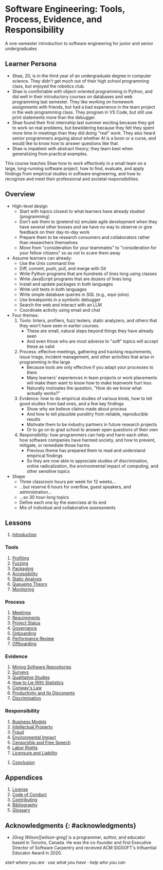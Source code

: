 # Software Engineering: Tools, Process, Evidence, and Responsibility

<p class="subtitle">A one-semester introduction to software engineering for junior and senior undergraduates</p>

## Learner Persona

-   Shae, 20, is in the third year of an undergraduate degree in computer science.
    They didn't get much out of their high school programming class,
    but enjoyed the robotics club.
-   Shae is comfortable with object-oriented programming in Python,
    and did well in their introductory courses on databases and web programming last semester.
    They like working on homework assignments with friends,
    but had a bad experience in the team project in the web programming class.
    They program in VS Code,
    but still use print statements more than the debugger.
-   Shae found their first internship last summer exciting
    because they got to work on real problems,
    but bewildering because they felt they spent more time in meetings
    than they did doing "real" work.
    They also heard senior programmers arguing about whether AI is a boon or a curse,
    and would like to know how to answer questions like that.
-   Shae is impatient with abstract theory;
    they learn best when generalizing from practical examples.

<div class="callout" markdown="1">

This course teaches Shae how to work effectively in a small team
on a large, long-running software project,
how to find, evaluate, and apply findings from empirical studies in software engineering,
and how to recognize and meet their professional and societal responsibilities.

</div>

## Overview

-   High-level design
    -   Start with topics closest to what learners have already studied (programming)
    -   Don't ask them to (pretend to) emulate agile development when they have several other bosses
        and we have no way to observe or give feedback on their day-to-day work
    -   Prepare them to be research consumers and collaborators rather than researchers themselves
    -   Move from "consideration for your teammates" to "consideration for your fellow citizens"
        so as not to scare them away
-   Assume learners can already:
    -   Use the Unix command line
    -   Diff, commit, push, pull, and merge with Git
    -   Write Python programs that are hundreds of lines long using classes
    -   Write JavaScript programs that are dozens of lines long
    -   Install and update packages in both languages
    -   Write unit tests in both languages
    -   Write simple database queries in SQL (e.g., equi-joins)
    -   Use breakpoints in a symbolic debugger
    -   Search the web and interact with an LLM
    -   Coordinate activity using email and chat
-   Four themes:
    1.  Tools:
        linters, profilers, fuzz testers, static analyzers,
        and others that they won't have seen in earlier courses.
        -   These are small, natural steps beyond things they have already seen
        -   And even those who are most adverse to "soft" topics will accept these as valid
    2.  Process:
        effective meetings,
        gathering and tracking requirements,
        issue triage,
        incident management,
        and other activities that arise in programming in the large
        -   Because tools are only effective if you adapt your processes to them
        -   Many learners' experiences in team projects or work placements
            will make them want to know how to make teamwork hurt less
        -   Naturally motivates the question, "How do we know what actually works?"
    3.  Evidence:
        how to do empirical studies of various kinds,
        how to tell good studies from bad ones,
        and a few key findings
        -   Show why we believe claims made about process
        -   And how to tell plausible punditry from reliable, reproducible results
        -   Motivate them to be industry partners in future research projects
        -   Or to go on to grad school to answer open questions of their own
    4.  Responsibility:
        how programmers can help and harm each other,
        how software companies have harmed society,
        and how to prevent, mitigate, or remediate those harms
        -   Previous theme has prepared them to read and understand empirical findings
        -   So they are now able to appreciate studies of discrimination,
            online radicalization,
            the environmental impact of computing,
            and other sensitive topics
-   Shape
    -   Three classroom hours per week for 12 weeks…
    -   …but reserve 6 hours for overflow, guest speakers, and administration…
    -   …so 30 hour-long topics
    -   Define each one by the exercises at its end
    -   Mix of individual and collaborative assessments

## Lessons

<div id="lessons" markdown="1">

<ol>
  <li><a href="./intro/">Introduction</a></li>
</ol>

<h3>Tools</h3>

<ol>
  <li><a href="./profile/">Profiling</a></li>
  <li><a href="./fuzzing/">Fuzzing</a></li>
  <li><a href="./packaging/">Packaging</a></li>
  <li><a href="./accessibility/">Accessibility</a></li>
  <li><a href="./linting/">Static Analysis</a></li>
  <li><a href="./queueing/">Queueing Theory</a></li>
  <li><a href="./monitoring/">Monitoring</a></li>
</ol>

<h3>Process</h3>

<ol>
  <li><a href="./meetings/">Meetings</a></li>
  <li><a href="./requirements/">Requirements</a></li>
  <li><a href="./status/">Project Status</a></li>
  <li><a href="./governance/">Governance</a></li>
  <li><a href="./onboard/">Onboarding</a></li>
  <li><a href="./perfreview/">Performance Review</a></li>
  <li><a href="./offboard/">Offboarding</a></li>
</ol>

<h3>Evidence</h3>

<ol>
  <li><a href="./mining/">Mining Software Repositories</a></li>
  <li><a href="./surveys/">Surveys</a></li>
  <li><a href="./qual/">Qualitative Studies</a></li>
  <li><a href="./lying/">How to Lie With Statistics</a></li>
  <li><a href="./conway/">Conway's Law</a></li>
  <li><a href="./productivity/">Productivity and Its Disconents</a></li>
  <li><a href="./discrimination/">Discrimination</a></li>
</ol>

<h3>Responsibility</h3>

<ol>
  <li><a href="./business/">Business Models</a></li>
  <li><a href="./ip/">Intellectual Property</a></li>
  <li><a href="./fraud/">Fraud</a></li>
  <li><a href="./climate/">Environmental Impact</a></li>
  <li><a href="./speech/">Censorship and Free Speech</a></li>
  <li><a href="./labor/">Labor Rights</a></li>
  <li><a href="./licensure/">Licensure and Liability</a></li>
</ol>

<ol>
  <li><a href="./finale/">Conclusion</a></li>
</ol>

</div>

##  Appendices

<div id="appendices" markdown="1">

1.  [License](./LICENSE.md)
1.  [Code of Conduct](./CODE_OF_CONDUCT.md)
1.  [Contributing](./CONTRIBUTING.md)
1.  [Bibliography](./bibliography/)
1.  [Glossary](./glossary/)

</div>

## Acknowledgments {: #acknowledgments}

-   *[Greg Wilson][wilson-greg]* is a programmer, author, and educator based in Toronto, Canada.
    He was the co-founder and first Executive Director of Software Carpentry
    and received ACM SIGSOFT's Influential Educator Award in 2020.

<p class="center">
  <em>
    start where you are
    &middot;
    use what you have
    &middot;
    help who you can
  </em>
</p>
